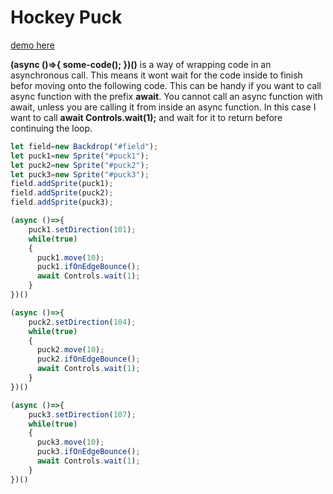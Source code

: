 # Hockey Puck

[demo here](https://gormanlearncode.github.io/learncode/tutorial5/)

**(async ()=>{ some-code(); })()** is a way of wrapping code in an asynchronous call. This means it wont wait for the code inside to finish befor moving onto the following code. This can be handy if you want to call async function with the prefix **await**. You cannot call an async function with await, unless you are calling it from inside an async function. In this case I want to call **await Controls.wait(1);** and wait for it to return before continuing the loop.


```javascript
let field=new Backdrop("#field");
let puck1=new Sprite("#puck1");
let puck2=new Sprite("#puck2");
let puck3=new Sprite("#puck3");
field.addSprite(puck1);
field.addSprite(puck2);
field.addSprite(puck3);

(async ()=>{
    puck1.setDirection(101);
    while(true)
    {
      puck1.move(10);
      puck1.ifOnEdgeBounce();
      await Controls.wait(1);
    }
})()

(async ()=>{
    puck2.setDirection(104);
    while(true)
    {
      puck2.move(10);
      puck2.ifOnEdgeBounce();
      await Controls.wait(1);
    }
})()

(async ()=>{
    puck3.setDirection(107);
    while(true)
    {
      puck3.move(10);
      puck3.ifOnEdgeBounce();
      await Controls.wait(1);
    }
})()

```
